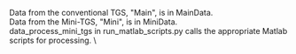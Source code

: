 Data from the conventional TGS, "Main", is in MainData. \
Data from the Mini-TGS, "Mini", is in MiniData. \
data_process_mini_tgs in run_matlab_scripts.py calls the appropriate Matlab scripts for processing. \  
